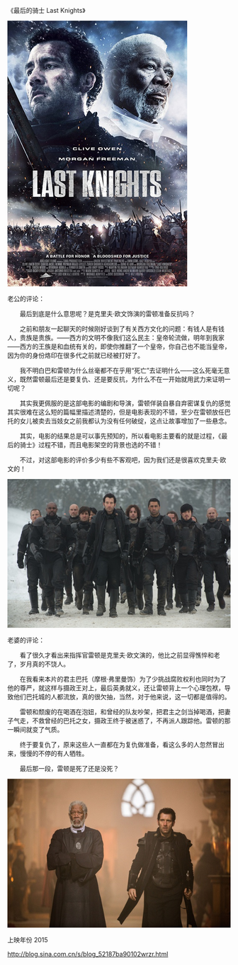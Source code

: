 《最后的骑士 Last Knights》

			
![](./img/001vda4xzy74WBxr5JR47&690.jpg)


老公的评论：

　　最后到底是什么意思呢？是克里夫·欧文饰演的雷顿准备反抗吗？

　　之前和朋友一起聊天的时候刚好谈到了有关西方文化的问题：有钱人是有钱人，贵族是贵族。——西方的文明不像我们这么民主：皇帝轮流做，明年到我家——西方的王族是和血统有关的，即使你推翻了一个皇帝，你自己也不能当皇帝，因为你的身份烙印在很多代之前就已经被打好了。


　　我不明白巴和雷顿为什么丝毫都不在乎用“死亡”去证明什么——这么死毫无意义，既然雷顿最后还是要复仇、还是要反抗，为什么不在一开始就用武力来证明一切呢？


　　其实我更佩服的是这部电影的编剧和导演，雷顿佯装自暴自弃密谋复仇的感觉其实很难在这么短的篇幅里描述清楚的，但是电影表现的不错，至少在雷顿放任巴托的女儿被卖去当妓女之前我都认为没有任何破绽，这点让故事增加了一些悬念。


　　其实，电影的结果总是可以事先预知的，所以看电影主要看的就是过程，《最后的骑士》过程不错，而且电影架空的背景也选的不错！

　　不过，对这部电影的评价多少有些不客观吧，因为我们还是很喜欢克里夫·欧文的！

![](./img/001vda4xzy74WBzHa5j29&690.jpg)


老婆的评论：

　　看了很久才看出来指挥官雷顿是克里夫·欧文演的，他比之前显得憔悴和老了，岁月真的不饶人。

　　在我看来本片的君主巴托（摩根·弗里曼饰）为了少挑战腐败权利也同时为了他的尊严，就这样与摄政王对上，最后英勇就义，还让雷顿背上一个心理包袱，导致他们巴托城的人都流放，真的很欠抽，当然，对于他来说，这一切都是值得的。


　　雷顿和颓废的在喝酒在泡妞，和曾经的队友吵架，把君主之剑当掉喝酒，把妻子气走，不救曾经的巴托之女，摄政王终于被迷惑了，不再派人跟踪他。雷顿的那一瞬间就变了气质。


　　终于要复仇了，原来这些人一直都在为复仇做准备，看这么多的人忽然冒出来，慢慢的不停的有人牺牲。

　　最后那一段，雷顿是死了还是没死？

![](./img/001vda4xzy74WBAJM7d37&690.jpg)


上映年份 2015							
		
http://blog.sina.com.cn/s/blog_52187ba90102wrzr.html
